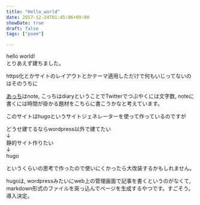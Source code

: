 ```yaml
---
title: "Hello_world"
date: 2017-12-24T01:45:06+09:00
showDate: true
draft: false
tags: ["poem"]

---
```


hello world!  
とりあえず建ちました。
 
https化とかサイトのレイアウトとかテーマ適用しただけで何もいじってないのはそのうちに

[あっち](https://note.flatb.net)はnote, こっちはdiaryということでTwitterでつぶやくには文字数, noteに書くには時間が掛かる題材をこちらに書こうかなと考えています。

このサイトはhugoというサイトジェネレーターを使って作っているのですが

どうせ建てるならwordpress以外で建てたい  
↓  
静的サイト作りたい  
↓  
hugo

というくらいの思考で作ったので使いにくかったら大改装するかもしれません。

hugoは, wordpressみたいにweb上の管理画面で記事を書くというのがなくて, markdown形式のファイルを突っ込んでページを生成するやつです。すごそう。導入決定。
